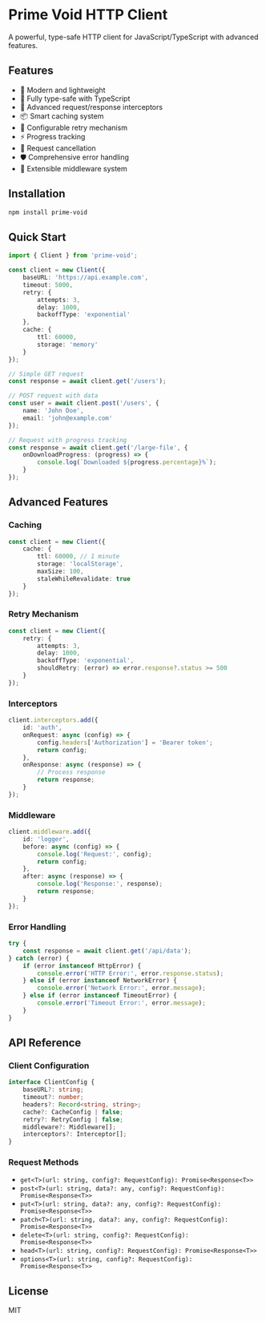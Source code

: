 # Prime Void HTTP Client

A powerful, type-safe HTTP client for JavaScript/TypeScript with advanced features.

## Features

- 🚀 Modern and lightweight
- 💪 Fully type-safe with TypeScript
- 🔄 Advanced request/response interceptors
- 📦 Smart caching system
- 🔁 Configurable retry mechanism
- ⚡ Progress tracking
- 🎯 Request cancellation
- 🛡️ Comprehensive error handling
- 🔌 Extensible middleware system

## Installation

```bash
npm install prime-void
```

## Quick Start

```typescript
import { Client } from 'prime-void';

const client = new Client({
    baseURL: 'https://api.example.com',
    timeout: 5000,
    retry: {
        attempts: 3,
        delay: 1000,
        backoffType: 'exponential'
    },
    cache: {
        ttl: 60000,
        storage: 'memory'
    }
});

// Simple GET request
const response = await client.get('/users');

// POST request with data
const user = await client.post('/users', {
    name: 'John Doe',
    email: 'john@example.com'
});

// Request with progress tracking
const response = await client.get('/large-file', {
    onDownloadProgress: (progress) => {
        console.log(`Downloaded ${progress.percentage}%`);
    }
});
```

## Advanced Features

### Caching

```typescript
const client = new Client({
    cache: {
        ttl: 60000, // 1 minute
        storage: 'localStorage',
        maxSize: 100,
        staleWhileRevalidate: true
    }
});
```

### Retry Mechanism

```typescript
const client = new Client({
    retry: {
        attempts: 3,
        delay: 1000,
        backoffType: 'exponential',
        shouldRetry: (error) => error.response?.status >= 500
    }
});
```

### Interceptors

```typescript
client.interceptors.add({
    id: 'auth',
    onRequest: async (config) => {
        config.headers['Authorization'] = 'Bearer token';
        return config;
    },
    onResponse: async (response) => {
        // Process response
        return response;
    }
});
```

### Middleware

```typescript
client.middleware.add({
    id: 'logger',
    before: async (config) => {
        console.log('Request:', config);
        return config;
    },
    after: async (response) => {
        console.log('Response:', response);
        return response;
    }
});
```

### Error Handling

```typescript
try {
    const response = await client.get('/api/data');
} catch (error) {
    if (error instanceof HttpError) {
        console.error('HTTP Error:', error.response.status);
    } else if (error instanceof NetworkError) {
        console.error('Network Error:', error.message);
    } else if (error instanceof TimeoutError) {
        console.error('Timeout Error:', error.message);
    }
}
```

## API Reference

### Client Configuration

```typescript
interface ClientConfig {
    baseURL?: string;
    timeout?: number;
    headers?: Record<string, string>;
    cache?: CacheConfig | false;
    retry?: RetryConfig | false;
    middleware?: Middleware[];
    interceptors?: Interceptor[];
}
```

### Request Methods

- `get<T>(url: string, config?: RequestConfig): Promise<Response<T>>`
- `post<T>(url: string, data?: any, config?: RequestConfig): Promise<Response<T>>`
- `put<T>(url: string, data?: any, config?: RequestConfig): Promise<Response<T>>`
- `patch<T>(url: string, data?: any, config?: RequestConfig): Promise<Response<T>>`
- `delete<T>(url: string, config?: RequestConfig): Promise<Response<T>>`
- `head<T>(url: string, config?: RequestConfig): Promise<Response<T>>`
- `options<T>(url: string, config?: RequestConfig): Promise<Response<T>>`

## License

MIT
